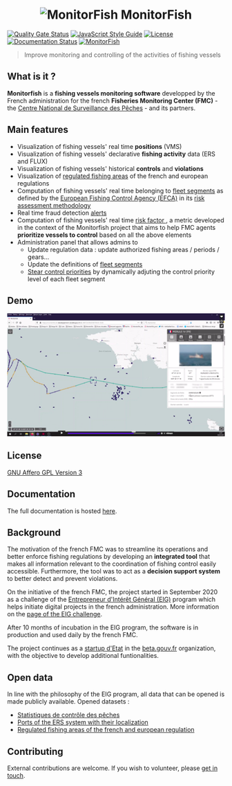<h1 align="center">
  <img src="https://d33wubrfki0l68.cloudfront.net/daf4a5624cac646b0bc921d0a72ae1cf1912b902/35340/img/eig4/monitorfish.png" alt="MonitorFish" title="MonitorFish" height="150px" />
  MonitorFish
</h1> 

[![Quality Gate Status](https://sonarcloud.io/api/project_badges/measure?project=MTES-MCT_monitorfish&metric=alert_status)](https://sonarcloud.io/dashboard?id=MTES-MCT_monitorfish) 
[![JavaScript Style Guide](https://img.shields.io/badge/code_style-standard-brightgreen.svg)](https://standardjs.com)
[![License](https://img.shields.io/github/license/MTES-MCT/monitorfish)](https://github.com/MTES-MCT/monitorfish/blob/master/LICENCE)
[![Documentation Status](https://readthedocs.org/projects/monitorfish/badge/?version=latest)](https://monitorfish.readthedocs.io/en/latest/?badge=latest)
[![MonitorFish](https://img.shields.io/endpoint?url=https://dashboard.cypress.io/badge/simple/9b7q8z/master&style=flat&logo=cypress)](https://dashboard.cypress.io/projects/9b7q8z/runs)

> Improve monitoring and controlling of the activities of fishing vessels

## What is it ?
**Monitorfish** is a **fishing vessels monitoring software** developped by the French administration for the french **Fisheries Monitoring Center (FMC)** - the [Centre National de Surveillance des Pêches](https://www.mer.gouv.fr/la-police-des-peches) - and its partners.

## Main features

- Visualization of fishing vessels' real time **positions** (VMS)
- Visualization of fishing vessels' declarative **fishing activity** data (ERS and FLUX)
- Visualization of fishing vessels' historical **controls** and **violations**
- Visualization of [regulated fishing areas](https://monitorfish.readthedocs.io/en/latest/regulation.html) of the french and european regulations
- Computation of fishing vessels' real time belonging to [fleet segments](https://monitorfish.readthedocs.io/en/latest/fleet-segments.html) as defined by the [European Fishing Control Agency (EFCA)](https://www.efca.europa.eu/en) in its [risk assessment methodology](https://www.efca.europa.eu/en/content/guidelines-risk-assessment-methodology-fisheries-compliance)
- Real time fraud detection [alerts](https://monitorfish.readthedocs.io/en/latest/alerts.html)
- Computation of fishing vessels' real time [risk factor ](https://monitorfish.readthedocs.io/en/latest/risk-factor.html), a metric developed in the context of the Monitorfish project that aims to help FMC agents **prioritize vessels to control** based on all the above elements 
- Administration panel that allows admins to
    - Update regulation data : update authorized fishing areas / periods / gears...
    - Update the definitions of [fleet segments](https://monitorfish.readthedocs.io/en/latest/fleet-segments.html)
    - [Stear control priorities](https://monitorfish.readthedocs.io/en/latest/control-priority-steering.html) by dynamically adjuting the control priority level of each fleet segment

## Demo
[![Monitorfish demo](/images/video-demo.png)](https://player.vimeo.com/video/563710999)

## License
[GNU Affero GPL Version 3](https://github.com/MTES-MCT/monitorfish/blob/master/LICENCE)

## Documentation
The full documentation is hosted [here](https://monitorfish.readthedocs.io/en/latest/).

## Background
The motivation of the french FMC was to streamline its operations and better enforce fishing regulations by developing an **integrated tool** that makes all information relevant to the coordination of fishing control easily accessible. Furthermore, the tool was to act as a **decision support system** to better detect and prevent violations.

On the initiative of the french FMC, the project started in September 2020 as a challenge of the [Entrepreneur d'Intérêt Général (EIG)](https://entrepreneur-interet-general.etalab.gouv.fr/index.html) program which helps initiate digital projects in the french administration. More information on the [page of the EIG challenge](https://www.eig.numerique.gouv.fr/defis/monitorfish/).

After 10 months of incubation in the EIG program, the software is in production and used daily by the french FMC.

The project continues as a [startup d'Etat](https://beta.gouv.fr/startups/monitorfish.html) in the [beta.gouv.fr](https://beta.gouv.fr) organization, with the objective to develop additional funtionalities.

## Open data
In line with the philosophy of the EIG program, all data that can be opened is made publicly available. Opened datasets :
* [Statistiques de contrôle des pêches](https://www.data.gouv.fr/fr/datasets/637c9225bad9521cdab12ba2/)
* [Ports of the ERS system with their localization](https://www.data.gouv.fr/fr/datasets/liste-des-ports-du-systeme-ers-avec-donnees-de-position/)
* [Regulated fishing areas of the french and european regulation](https://www.data.gouv.fr/fr/datasets/reglementation-des-peches-cartographiee/)

## Contributing
External contributions are welcome. If you wish to volunteer, please [get in touch](mailto:vincent.chery@m4x.org).
